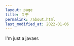 ```yaml
---
layout: page
title: 关于
permalink: /about.html
last_modified_at: 2022-01-06
---
```


I'm just a javaer.
